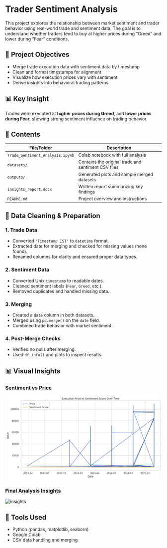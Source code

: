 # Trader Sentiment Analysis

This project explores the relationship between market sentiment and trader behavior using real-world trade and sentiment data. The goal is to understand whether traders tend to buy at higher prices during “Greed” and lower during “Fear” conditions.

## 📌 Project Objectives

- Merge trade execution data with sentiment data by timestamp
- Clean and format timestamps for alignment
- Visualize how execution prices vary with sentiment
- Derive insights into behavioral trading patterns

## 📊 Key Insight

Trades were executed at **higher prices during Greed**, and **lower prices during Fear**, showing strong sentiment influence on trading behavior.

## 📁 Contents

| File/Folder | Description |
|-------------|-------------|
| `Trade_Sentiment_Analysis.ipynb` | Colab notebook with full analysis |
| `datasets/` | Contains the original trade and sentiment CSV files |
| `outputs/` | Generated plots and sample merged datasets |
| `insights_report.docx` | Written report summarizing key findings |
| `README.md` | Project overview and instructions |


## 🧹 Data Cleaning & Preparation

### 1. Trade Data
- Converted `'Timestamp IST'` to `datetime` format.
- Extracted date for merging and checked for missing values (none found).
- Renamed columns for clarity and ensured proper data types.

### 2. Sentiment Data
- Converted Unix `timestamp` to readable dates.
- Cleaned sentiment labels (`Fear`, `Greed`, etc.).
- Removed duplicates and handled missing data.

### 3. Merging
- Created a `date` column in both datasets.
- Merged using `pd.merge()` on the `date` field.
- Combined trade behavior with market sentiment.

### 4. Post-Merge Checks
- Verified no nulls after merging.
- Used `df.info()` and plots to inspect results.

 ## 📊 Visual Insights

### Sentiment vs Price
![Graph](graph.png)

### Final Analysis Insights
![insights](insights.png)

## 🚀 Tools Used

- Python (pandas, matplotlib, seaborn)
- Google Colab
- CSV data handling and merging





